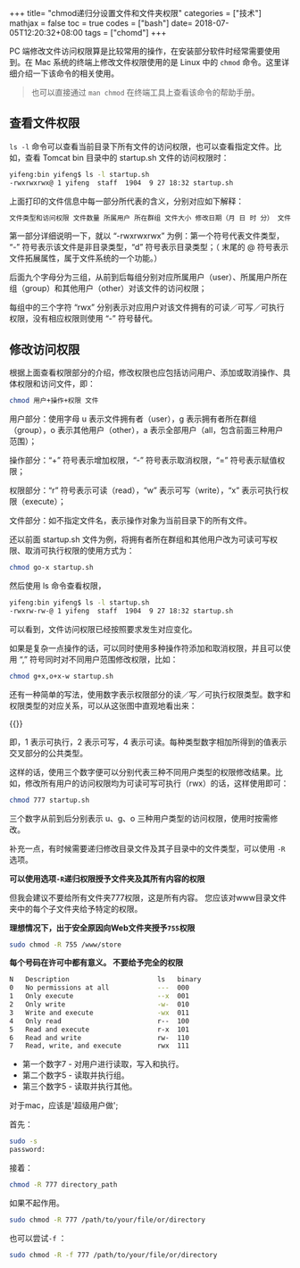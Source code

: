 +++
title= "chmod递归分设置文件和文件夹权限"
categories = ["技术"]
mathjax = false
toc = true
codes = ["bash"]
date= 2018-07-05T12:20:32+08:00
tags = ["chomd"]
+++

PC 端修改文件访问权限算是比较常用的操作，在安装部分软件时经常需要使用到。在 Mac 系统的终端上修改文件权限使用的是 Linux 中的 `chmod` 命令。这里详细介绍一下该命令的相关使用。

> 也可以直接通过 `man chmod` 在终端工具上查看该命令的帮助手册。

## 查看文件权限

`ls -l` 命令可以查看当前目录下所有文件的访问权限，也可以查看指定文件。比如，查看 Tomcat bin 目录中的 startup.sh 文件的访问权限时：

```bash
yifeng:bin yifeng$ ls -l startup.sh
-rwxrwxrwx@ 1 yifeng  staff  1904  9 27 18:32 startup.sh
```

上面打印的文件信息中每一部分所代表的含义，分别对应如下解释：

```bash
文件类型和访问权限 文件数量 所属用户 所在群组 文件大小 修改日期（月 日 时 分） 文件名称
```

第一部分详细说明一下，就以 “-rwxrwxrwx” 为例：第一个符号代表文件类型， “-” 符号表示该文件是非目录类型，“d” 符号表示目录类型；（ 末尾的 @ 符号表示文件拓展属性，属于文件系统的一个功能。）

后面九个字母分为三组，从前到后每组分别对应所属用户（user）、所属用户所在组（group）和其他用户（other）对该文件的访问权限；

每组中的三个字符 “rwx” 分别表示对应用户对该文件拥有的可读／可写／可执行权限，没有相应权限则使用 “-” 符号替代。

## 修改访问权限

根据上面查看权限部分的介绍，修改权限也应包括访问用户、添加或取消操作、具体权限和访问文件，即：

```bash
chmod 用户+操作+权限 文件
```
用户部分：使用字母 u 表示文件拥有者（user），g 表示拥有者所在群组（group），o 表示其他用户（other），a 表示全部用户（all，包含前面三种用户范围）；

操作部分：“+” 符号表示增加权限，“-” 符号表示取消权限，“=” 符号表示赋值权限；

权限部分：“r” 符号表示可读（read），“w” 表示可写（write），“x” 表示可执行权限（execute）；

文件部分：如不指定文件名，表示操作对象为当前目录下的所有文件。

还以前面 startup.sh 文件为例，将拥有者所在群组和其他用户改为可读可写权限、取消可执行权限的使用方式为：

```bash
chmod go-x startup.sh
```
然后使用 ls 命令查看权限，

```bash
yifeng:bin yifeng$ ls -l startup.sh
-rwxrw-rw-@ 1 yifeng  staff  1904  9 27 18:32 startup.sh
```
可以看到，文件访问权限已经按照要求发生对应变化。

如果是复杂一点操作的话，可以同时使用多种操作符添加和取消权限，并且可以使用 “,” 符号同时对不同用户范围修改权限，比如：

```bash
chmod g+x,o+x-w startup.sh
```
还有一种简单的写法，使用数字表示权限部分的读／写／可执行权限类型。数字和权限类型的对应关系，可以从这张图中直观地看出来：

{{<img src="https://upload-images.jianshu.io/upload_images/1094967-97e85df254188be1.png?imageMogr2/auto-orient/strip%7CimageView2/2/w/332" alt="">}}

即，1 表示可执行，2 表示可写，4 表示可读。每种类型数字相加所得到的值表示交叉部分的公共类型。

这样的话，使用三个数字便可以分别代表三种不同用户类型的权限修改结果。比如，修改所有用户的访问权限均为可读可写可执行（rwx）的话，这样使用即可：

```bash
chmod 777 startup.sh
```
三个数字从前到后分别表示 u、g、o 三种用户类型的访问权限，使用时按需修改。

补充一点，有时候需要递归修改目录文件及其子目录中的文件类型，可以使用 `-R` 选项。

**可以使用选项`-R`递归权限授予文件夹及其所有内容的权限**

但我会建议不要给所有文件夹777权限，这是所有内容。 您应该对www目录文件夹中的每个子文件夹给予特定的权限。

**理想情况下，出于安全原因向Web文件夹授予`755`权限**

```bash
sudo chmod -R 755 /www/store
```

**每个号码在许可中都有意义。 不要给予完全的权限**

```bash
N   Description                      ls   binary
0   No permissions at all            ---  000
1   Only execute                     --x  001
2   Only write                       -w-  010
3   Write and execute                -wx  011
4   Only read                        r--  100
5   Read and execute                 r-x  101
6   Read and write                   rw-  110
7   Read, write, and execute         rwx  111
```
*   第一个数字7 - 对用户进行读取，写入和执行。
*   第二个数字5 - 读取并执行组。
*   第三个数字5 - 读取并执行其他。

对于mac，应该是'超级用户做';

首先：

```bash
sudo -s
password:
```
接着：

```bash
chmod -R 777 directory_path
```
如果不起作用。

```bash
sudo chmod -R 777 /path/to/your/file/or/directory
```
也可以尝试`-f` ：

```bash
sudo chmod -R -f 777 /path/to/your/file/or/directory
```
